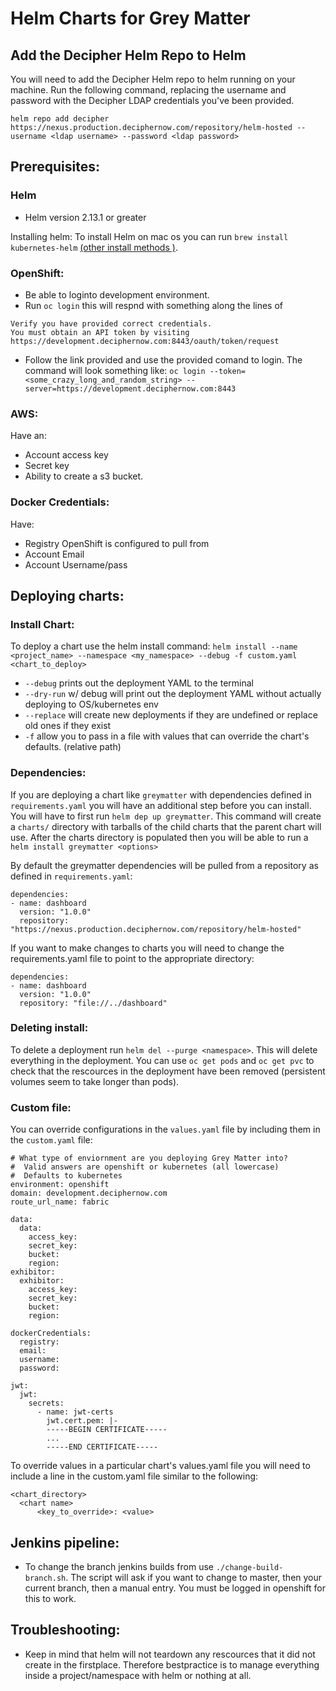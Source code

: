 # Helm Charts for Grey Matter

## Add the Decipher Helm Repo to Helm

You will need to add the Decipher Helm repo to helm running on your machine. Run the following command, replacing the username and password with the Decipher LDAP credentials you've been provided.

```console
helm repo add decipher https://nexus.production.deciphernow.com/repository/helm-hosted --username <ldap username> --password <ldap password>
```

## Prerequisites:

### Helm

- Helm version 2.13.1 or greater

Installing helm:
To install Helm on mac os you can run `brew install kubernetes-helm` [(other install methods )](https://github.com/adam-p/markdown-here/wiki/Markdown-Cheatsheet#links).

### OpenShift:

- Be able to loginto development environment.
- Run `oc login` this will respnd with something along the lines of

```Login failed (401 Unauthorized)
Verify you have provided correct credentials.
You must obtain an API token by visiting https://development.deciphernow.com:8443/oauth/token/request
```

- Follow the link provided and use the provided comand to login. The command will look something like:
  `oc login --token=<some_crazy_long_and_random_string> --server=https://development.deciphernow.com:8443`

### AWS:

Have an:

- Account access key
- Secret key
- Ability to create a s3 bucket.

### Docker Credentials:

Have:

- Registry OpenShift is configured to pull from
- Account Email
- Account Username/pass

## Deploying charts:

### Install Chart:

To deploy a chart use the helm install command:
`helm install --name <project_name> --namespace <my_namespace> --debug -f custom.yaml <chart_to_deploy>`

- `--debug` prints out the deployment YAML to the terminal
- `--dry-run` w/ debug will print out the deployment YAML without actually deploying to OS/kubernetes env
- `--replace` will create new deployments if they are undefined or replace old ones if they exist
- `-f` allow you to pass in a file with values that can override the chart's defaults. (relative path)

### Dependencies:

If you are deploying a chart like `greymatter` with dependencies defined in `requirements.yaml` you will have an additional step before you can install. You will have to first run `helm dep up greymatter`. This command will create a `charts/` directory with tarballs of the child charts that the parent chart will use. After the charts directory is populated then you will be able to run a `helm install greymatter <options>`

By default the greymatter dependencies will be pulled from a repository as defined in `requirements.yaml`:

```console
dependencies:
- name: dashboard
  version: "1.0.0"
  repository: "https://nexus.production.deciphernow.com/repository/helm-hosted"
```

If you want to make changes to charts you will need to change the requirements.yaml file to point to the appropriate directory:

```console
dependencies:
- name: dashboard
  version: "1.0.0"
  repository: "file://../dashboard"
```

### Deleting install:

To delete a deployment run `helm del --purge <namespace>`. This will delete everything in the deployment. You can use `oc get pods` and `oc get pvc` to check that the rescources in the deployment have been removed (persistent volumes seem to take longer than pods).

### Custom file:

You can override configurations in the `values.yaml` file by including them in the `custom.yaml` file:

```
# What type of enviornment are you deploying Grey Matter into?
#  Valid answers are openshift or kubernetes (all lowercase)
#  Defaults to kubernetes
environment: openshift
domain: development.deciphernow.com
route_url_name: fabric

data:
  data:
    access_key:
    secret_key:
    bucket:
    region:
exhibitor:
  exhibitor:
    access_key:
    secret_key:
    bucket:
    region:

dockerCredentials:
  registry:
  email:
  username:
  password:

jwt:
  jwt:
    secrets:
      - name: jwt-certs
        jwt.cert.pem: |-
        -----BEGIN CERTIFICATE-----
        ...
        -----END CERTIFICATE-----

```

To override values in a particular chart's values.yaml file you will need to include a line in the custom.yaml file similar to the following:

```
<chart_directory>
  <chart name>
      <key_to_override>: <value>
```

## Jenkins pipeline:

- To change the branch jenkins builds from use `./change-build-branch.sh`. The script will ask if you want to change to master, then your current branch, then a manual entry. You must be logged in openshift for this to work.

## Troubleshooting:

- Keep in mind that helm will not teardown any rescources that it did not create in the firstplace. Therefore bestpractice is to manage everything inside a project/namespace with helm or nothing at all.
